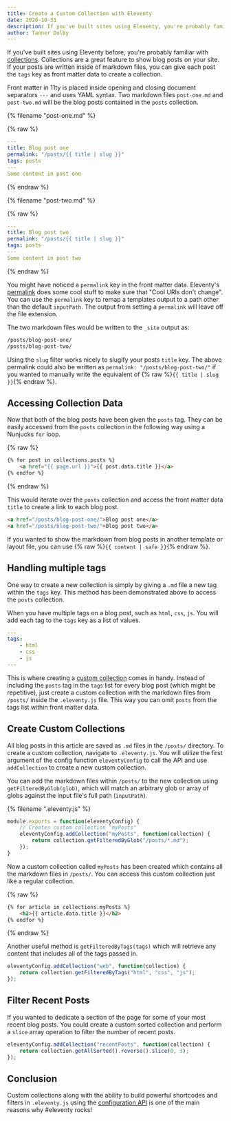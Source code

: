```yaml
---
title: Create a Custom Collection with Eleventy
date: 2020-10-31
description: If you've built sites using Eleventy, you're probably familiar with collections. Using the Configuration API allows for creating custom collections which can be useful to only show certain posts on your site.
author: Tanner Dolby
---
```


If you've built sites using Eleventy before, you're probably familiar with [collections](https://www.11ty.dev/docs/collections/). Collections are a great feature to show blog posts on your site. If your posts are written inside of markdown files, you can give each post the `tags` key as front matter data to create a collection. 

Front matter in 11ty is placed inside opening and closing document separators `---` and uses YAML syntax. Two markdown files `post-one.md` and `post-two.md` will be the blog posts contained in the `posts` collection.

{% filename "post-one.md" %}

{% raw %}
```yaml
---
title: Blog post one
permalink: "/posts/{{ title | slug }}"
tags: posts
---
Some content in post one
```
{% endraw %}

{% filename "post-two.md" %}

{% raw %}
```yaml
---
title: Blog post two
permalink: "/posts/{{ title | slug }}"
tags: posts
---
Some content in post two
```
{% endraw %}

You might have noticed a `permalink` key in the front matter data. Eleventy's [permalink](https://www.11ty.dev/docs/permalinks/) does some cool stuff to make sure that "Cool URIs don't change". You can use the `permalink` key to remap a templates output to a path other than the default `inputPath`. The output from setting a `permalink` will leave off the file extension.

The two markdown files would be written to the `_site` output as:

```html
/posts/blog-post-one/
/posts/blog-post-two/
```
Using the `slug` filter works nicely to slugify your posts `title` key. The above permalink could also be written as `permalink: "/posts/blog-post-two/"` if you wanted to manually write the equivalent of {% raw %}`{{ title | slug }}`{% endraw %}. 

<h2 class="post-heading">Accessing Collection Data</h2>

Now that both of the blog posts have been given the `posts` tag. They can be easily accessed from the `posts` collection in the following way using a Nunjucks `for` loop.

{% raw %}
```html
{% for post in collections.posts %}
    <a href="{{ page.url }}">{{ post.data.title }}</a>
{% endfor %}
```
{% endraw %}

This would iterate over the `posts` collection and access the front matter data `title` to create a link to each blog post.

```html
<a href="/posts/blog-post-one/">Blog post one</a>
<a href="/posts/blog-post-two/">Blog post two</a>
```

If you wanted to show the markdown from blog posts in another template or layout file, you can use {% raw %}`{{ content | safe }}`{% endraw %}.

<h2 class="post-heading" id="handling-multiple-tags">Handling multiple tags</h2>

One way to create a new collection is simply by giving a `.md` file a new tag within the `tags` key. This method has been demonstrated above to access the `posts` collection.

When you have multiple tags on a blog post, such as `html`, `css`, `js`. You will add each tag to the `tags` key as a list of values. 

```yaml
---
tags: 
    - html
    - css
    - js
---
```

This is where creating a [custom collection](https://www.11ty.dev/docs/collections/) comes in handy. Instead of including the `posts` tag in the `tags` list for every blog post (which might be repetitive), just create a custom collection with the markdown files from `/posts/` inside the `.eleventy.js` file. This way you can omit `posts` from the tags list within front matter data. 

<h2 class="post-heading">Create Custom Collections</h2>

All blog posts in this article are saved as `.md` files in the `/posts/` directory. To create a custom collection, navigate to `.eleventy.js`. You will utilize the first argument of the config function `eleventyConfig` to call the API and use `addCollection` to create a new custom collection. 

You can add the markdown files within `/posts/` to the new collection using `getFilteredByGlob(glob)`, which will match an arbitrary glob or array of globs against the input file's full path (`inputPath`).

{% filename ".eleventy.js" %}

```js
module.exports = function(eleventyConfig) {
    // Creates custom collection "myPosts"
    eleventyConfig.addCollection("myPosts", function(collection) {
        return collection.getFilteredByGlob("/posts/*.md");
    });
}
```

Now a custom collection called `myPosts` has been created which contains all the markdown files in `/posts/`. You can access this custom collection just like a regular collection.

{% raw %}
```html
{% for article in collections.myPosts %}
    <h2>{{ article.data.title }}</h2>
{% endfor %}
```
{% endraw %}

Another useful method is `getFilteredByTags(tags)` which will retrieve any content that includes all of the tags passed in.

```js
eleventyConfig.addCollection("web", function(collection) {
    return collection.getFilteredByTags("html", "css", "js");
});
```

<h2 class="post-heading">Filter Recent Posts</h2>

If you wanted to dedicate a section of the page for some of your most recent blog posts. You could create a custom sorted collection and perform a `slice` array operation to filter the number of recent posts.

```js
eleventyConfig.addCollection("recentPosts", function(collection) {
    return collection.getAllSorted().reverse().slice(0, 3);
});

```

<h2 class="post-heading">Conclusion</h2>

Custom collections along with the ability to build powerful shortcodes and filters in `.eleventy.js` using the [configuration API](https://www.11ty.dev/docs/config/) is one of the main reasons why #eleventy rocks!
